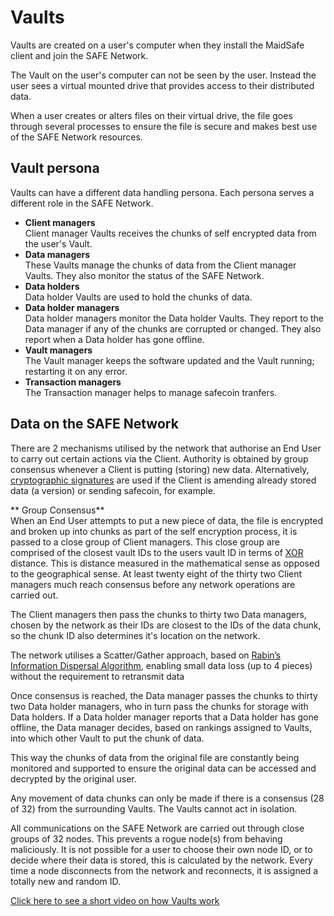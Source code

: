 # Vaults
Vaults are created on a user's computer when they install the MaidSafe client and join the SAFE Network.

The Vault on the user's computer can not be seen by the user. Instead the user sees a virtual mounted drive that provides access to their distributed data.

When a user creates or alters files on their virtual drive, the file goes through several processes to ensure the file is secure and makes best use of the SAFE Network resources.

## Vault persona
Vaults can have a different data handling persona. Each persona serves a different role in the SAFE Network.
* **Client managers**<br/>
Client manager Vaults receives the chunks of self encrypted data from the user's Vault.
* **Data managers**<br/>
These Vaults manage the chunks of data from the Client manager Vaults. They also monitor the status of the SAFE Network.
* **Data holders**<br/>
Data holder Vaults are used to hold the chunks of data.
* **Data holder managers**<br/>
Data holder managers monitor the Data holder Vaults. They report to the Data manager if any of the chunks are corrupted or changed. They also report when a Data holder has gone offline.
* **Vault managers**<br/>
The Vault manager keeps the software updated and the Vault running; restarting it on any error.
* **Transaction managers**<br/>
The Transaction manager helps to manage safecoin tranfers.

## Data on the SAFE Network

There are 2 mechanisms utilised by the network that authorise an End User to carry out certain actions via the Client. Authority is obtained by group consensus whenever a Client is putting (storing) new data. Alternatively, [cryptographic signatures](http://en.wikipedia.org/wiki/Digital_signature) are used if the Client is amending already stored data (a version) or sending safecoin, for example.

** Group Consensus**<br/>
When an End User attempts to put a new piece of data, the file is encrypted and broken up into chunks as part of the self encryption process, it is passed to a close group of Client managers. This close group are comprised of the closest vault IDs to the users vault ID in terms of [XOR](http://en.wikipedia.org/wiki/Exclusive_or) distance. This is distance measured in the mathematical sense as opposed to the geographical sense. At least twenty eight of the thirty two Client managers much reach consensus before any network operations are carried out.

The Client managers then pass the chunks to thirty two Data managers, chosen by the network as their IDs are closest to the IDs of the data chunk, so the chunk ID also determines it's location on the network.

The network utilises a Scatter/Gather approach, based on [Rabin’s Information Dispersal Algorithm](http://people.seas.harvard.edu/~salil/rabin2011-slides/rabin2011-mitzenmacher.pdf), enabling small data loss (up to 4 pieces) without the requirement to retransmit data

Once consensus is reached, the Data manager passes the chunks to thirty two Data holder managers, who in turn pass the chunks for storage with Data holders. If a Data holder manager reports that a Data holder has gone offline, the Data manager decides, based on rankings assigned to Vaults, into which other Vault to put the chunk of data.

This way the chunks of data from the original file are constantly being monitored and supported to ensure the original data can be accessed and decrypted by the original user.

Any movement of data chunks can only be made if there is a consensus (28 of 32) from the surrounding Vaults. The Vaults cannot act in isolation.

All communications on the SAFE Network are carried out through close groups of 32 nodes. This prevents a rogue node(s) from behaving maliciously. It is not possible for a user to choose their own node ID, or to decide where their data is stored, this is calculated by the network. Every time a node disconnects from the network and reconnects, it is assigned a totally new and random ID.

[Click here to see a short video on how Vaults work](https://www.youtube.com/watch?v=txvKSeCaEP0)
